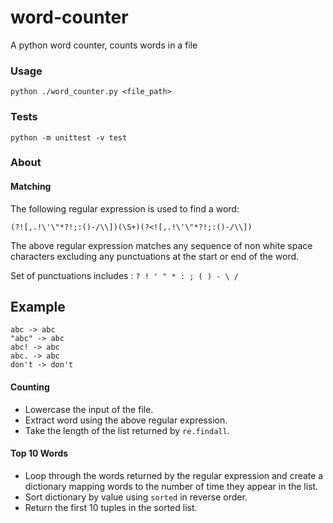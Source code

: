 # word-counter
A python word counter, counts words in a file


### Usage ###

    python ./word_counter.py <file_path>


### Tests ###

    python -m unittest -v test


### About ###

#### Matching ####

The following regular expression is used to find a word:

    (?![,.!\'\"*?!;:()-/\\])(\S+)(?<![,.!\'\"*?!;:()-/\\])

The above regular expression matches any sequence of non white space characters excluding any punctuations at the start or end of the word.

Set of punctuations includes : `? ! ' " * : ; ( ) - \ /`

Example
-------
    abc -> abc
    "abc" -> abc
    abc! -> abc
    abc. -> abc
    don't -> don't

#### Counting ####

* Lowercase the input of the file.
* Extract word using the above regular expression.
* Take the length of the list returned by `re.findall`.

#### Top 10 Words ####

* Loop through the words returned by the regular expression and create a dictionary mapping words to the number of time they appear in the list.
* Sort dictionary by value using `sorted` in reverse order.
* Return the first 10 tuples in the sorted list.

